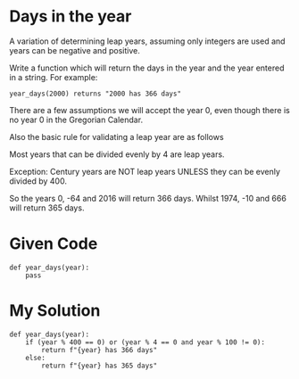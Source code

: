 # Days in the year

A variation of determining leap years, assuming only integers are used and years can be negative and positive.

Write a function which will return the days in the year and the year entered in a string. For example:

```
year_days(2000) returns "2000 has 366 days"
```

There are a few assumptions we will accept the year 0, even though there is no year 0 in the Gregorian Calendar.

Also the basic rule for validating a leap year are as follows

Most years that can be divided evenly by 4 are leap years.

Exception: Century years are NOT leap years UNLESS they can be evenly divided by 400.

So the years 0, -64 and 2016 will return 366 days. Whilst 1974, -10 and 666 will return 365 days.

# Given Code

```{python}
def year_days(year):
    pass
```

# My Solution

```{python}
def year_days(year):
    if (year % 400 == 0) or (year % 4 == 0 and year % 100 != 0):
        return f"{year} has 366 days"
    else:
        return f"{year} has 365 days"
```
